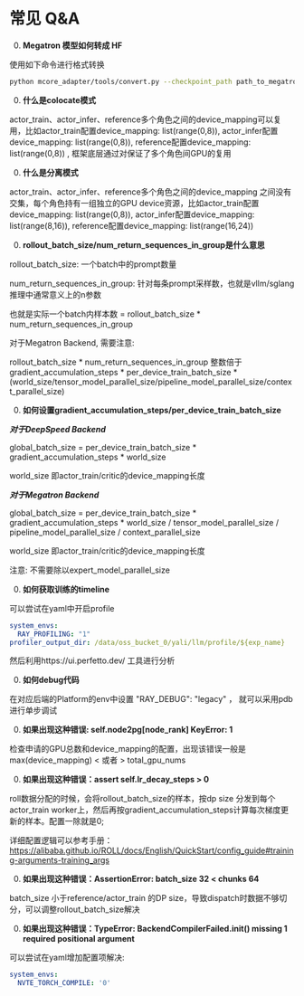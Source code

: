# 常见 Q&A

0. **Megatron 模型如何转成 HF**

使用如下命令进行格式转换

```bash
python mcore_adapter/tools/convert.py --checkpoint_path path_to_megatron_model --output_path path_to_output_hf_model
```

0. **什么是colocate模式**

actor_train、actor_infer、reference多个角色之间的device_mapping可以复用，比如actor_train配置device_mapping: list(range(0,8)), actor_infer配置device_mapping: list(range(0,8)), reference配置device_mapping: list(range(0,8)) , 框架底层通过对保证了多个角色间GPU的复用


0. **什么是分离模式**

actor_train、actor_infer、reference多个角色之间的device_mapping 之间没有交集，每个角色持有一组独立的GPU device资源，比如actor_train配置device_mapping: list(range(0,8)), actor_infer配置device_mapping: list(range(8,16)), reference配置device_mapping: list(range(16,24)) 


0. **rollout_batch_size/num_return_sequences_in_group是什么意思**

rollout_batch_size: 一个batch中的prompt数量

num_return_sequences_in_group: 针对每条prompt采样数，也就是vllm/sglang推理中通常意义上的n参数

也就是实际一个batch内样本数 = rollout_batch_size * num_return_sequences_in_group

对于Megatron Backend, 需要注意: 
 
rollout_batch_size * num_return_sequences_in_group 整数倍于 
gradient_accumulation_steps * per_device_train_batch_size * (world_size/tensor_model_parallel_size/pipeline_model_parallel_size/context_parallel_size)


0. **如何设置gradient_accumulation_steps/per_device_train_batch_size**

***对于DeepSpeed Backend***

global_batch_size = per_device_train_batch_size * gradient_accumulation_steps * world_size 

world_size 即actor_train/critic的device_mapping长度

***对于Megatron Backend***

global_batch_size = per_device_train_batch_size * gradient_accumulation_steps * world_size / tensor_model_parallel_size / pipeline_model_parallel_size / context_parallel_size 

world_size 即actor_train/critic的device_mapping长度

注意: 不需要除以expert_model_parallel_size


0. **如何获取训练的timeline**

可以尝试在yaml中开启profile

```yaml
system_envs:
  RAY_PROFILING: "1"
profiler_output_dir: /data/oss_bucket_0/yali/llm/profile/${exp_name}
```

然后利用https://ui.perfetto.dev/ 工具进行分析

0. **如何debug代码**

在对应后端的Platform的env中设置 "RAY_DEBUG": "legacy" ， 就可以采用pdb进行单步调试


0. **如果出现这种错误: self.node2pg[node_rank] KeyError: 1**

检查申请的GPU总数和device_mapping的配置，出现该错误一般是max(device_mapping) < 或者 > total_gpu_nums

0. **如果出现这种错误：assert self.lr_decay_steps > 0**

roll数据分配的时候，会将rollout_batch_size的样本，按dp size 分发到每个actor_train worker上，然后再按gradient_accumulation_steps计算每次梯度更新的样本。配置一除就是0; 

详细配置逻辑可以参考手册：https://alibaba.github.io/ROLL/docs/English/QuickStart/config_guide#training-arguments-training_args


0. **如果出现这种错误：AssertionError: batch_size 32 < chunks 64**

batch_size 小于reference/actor_train 的DP size，导致dispatch时数据不够切分，可以调整rollout_batch_size解决


0. **如果出现这种错误：TypeError: BackendCompilerFailed.__init__() missing 1 required positional argument**

可以尝试在yaml增加配置项解决:

```yaml
system_envs:
  NVTE_TORCH_COMPILE: '0'
```

